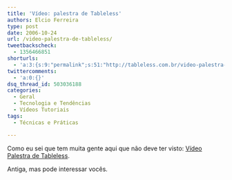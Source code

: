 ```yaml
---
title: 'Vídeo: palestra de Tableless'
authors: Elcio Ferreira
type: post
date: 2006-10-24
url: /video-palestra-de-tableless/
tweetbackscheck:
  - 1356466851
shorturls:
  - 'a:3:{s:9:"permalink";s:51:"http://tableless.com.br/video-palestra-de-tableless";s:7:"tinyurl";s:26:"http://tinyurl.com/44zs6b6";s:4:"isgd";s:19:"http://is.gd/LXmP1B";}'
twittercomments:
  - 'a:0:{}'
dsq_thread_id: 503036188
categories:
  - Geral
  - Tecnologia e Tendências
  - Vídeos Tutoriais
tags:
  - Técnicas e Práticas

---
```

Como eu sei que tem muita gente aqui que não deve ter visto: [Vídeo Palestra de Tableless][1].

Antiga, mas pode interessar vocês.

 [1]: http://blog.elcio.com.br/video-palestra-de-tableless-cara-isso-e-que-e-hospedagem/